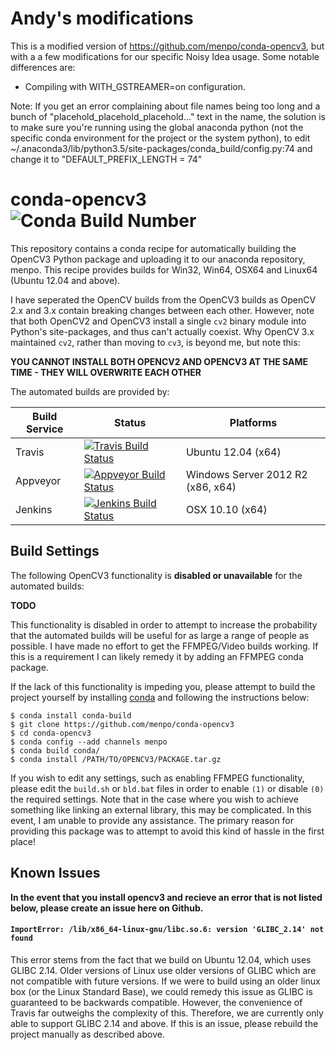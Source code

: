Andy's modifications
============
This is a modified version of https://github.com/menpo/conda-opencv3, but with a a few modifications for our specific
Noisy Idea usage.  Some notable differences are:

* Compiling with WITH_GSTREAMER=on configuration.

Note:  If you get an error complaining about file names being too long and a bunch of "placehold_placehold_placehold..." text in the name,
the solution is to make sure you're running using the global anaconda python (not the specific conda environment for the project or the 
system python), to edit ~/.anaconda3/lib/python3.5/site-packages/conda_build/config.py:74 and change it to "DEFAULT_PREFIX_LENGTH = 74"

conda-opencv3 ![Conda Build Number](http://anaconda.org/menpo/opencv3/badges/version.svg)
=============
This repository contains a conda recipe for automatically building the OpenCV3 Python package and uploading it to our anaconda repository, menpo. This recipe provides builds for Win32, Win64, OSX64 and Linux64 (Ubuntu 12.04 and above).

I have seperated the OpenCV builds from the OpenCV3 builds as OpenCV 2.x and 3.x contain breaking changes between each other. However, note that both OpenCV2 and OpenCV3 install a single ``cv2`` binary module into Python's site-packages, and thus can't actually coexist. Why OpenCV 3.x maintained ``cv2``, rather than moving to ``cv3``, is beyond me, but note this:

**YOU CANNOT INSTALL BOTH OPENCV2 AND OPENCV3 AT THE SAME TIME - THEY WILL OVERWRITE EACH OTHER**

The automated builds are provided by:

| Build Service  | Status | Platforms |
| -------------- | ------ | --------- |
| Travis         | [![Travis Build Status](https://travis-ci.org/menpo/conda-opencv3.svg?branch=master)](https://travis-ci.org/menpo/conda-opencv3)  | Ubuntu 12.04 (x64) |
| Appveyor       | [![Appveyor Build Status](https://ci.appveyor.com/api/projects/status/github/menpo/conda-opencv3?branch=master&svg=true)](https://ci.appveyor.com/project/jabooth/conda-opencv3) | Windows Server 2012 R2 (x86, x64) |
| Jenkins       | [![Jenkins Build Status](http://jenkins.menpo.org/buildStatus/icon?job=conda-opencv3)](http://jenkins.menpo.org/view/conda/job/conda-opencv3/) | OSX 10.10 (x64) |

Build Settings
--------------
The following OpenCV3 functionality is **disabled or unavailable** for the automated builds:

**TODO**

This functionality is disabled in order to attempt to increase the probability that the automated builds will be useful for as large a range of people as possible. I have made no effort to get the FFMPEG/Video builds working. If this is a requirement I can likely remedy it by adding an FFMPEG conda package.

If the lack of this functionality is impeding you, please attempt to build the project yourself by installing [conda](http://conda.pydata.org/miniconda.html) and following the instructions below:

```
$ conda install conda-build
$ git clone https://github.com/menpo/conda-opencv3
$ cd conda-opencv3
$ conda config --add channels menpo
$ conda build conda/
$ conda install /PATH/TO/OPENCV3/PACKAGE.tar.gz
```

If you wish to edit any settings, such as enabling FFMPEG functionality, please edit the `build.sh` or `bld.bat` files in order to enable `(1)` or disable `(0)` the required settings. Note that in the case where you wish to achieve something like linking an external library, this may be complicated. In this event, I am unable to provide any assistance. The primary reason for providing this package was to attempt to avoid this kind of hassle in the first place!

Known Issues
------------
**In the event that you install opencv3 and recieve an error that is not listed below, please create an issue here on Github.**

#### `ImportError: /lib/x86_64-linux-gnu/libc.so.6: version 'GLIBC_2.14' not found`
This error stems from the fact that we build on Ubuntu 12.04, which uses GLIBC 2.14. Older versions of Linux use older versions of GLIBC which are not compatible with future versions. If we were to build using an older linux box (or the Linux Standard Base), we could remedy this issue as GLIBC is guaranteed to be backwards compatible. However, the convenience of Travis far outweighs the complexity of this. Therefore, we are currently only able to support GLIBC 2.14 and above. If this is an issue, please rebuild the project manually as described above.
